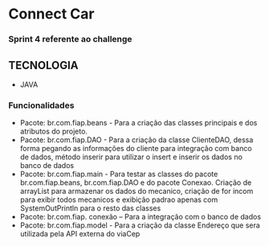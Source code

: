 # Connect Car
### Sprint 4 referente ao challenge 

## TECNOLOGIA
 - JAVA

### Funcionalidades
- Pacote: br.com.fiap.beans - Para a criação das classes principais e dos atributos 
do projeto.
- Pacote: br.com.fiap.DAO - Para a criação da classe ClienteDAO, dessa forma 
pegando as informações do cliente para integração com banco de dados, método
inserir para utilizar o insert e inserir os dados no banco de dados
- Pacote: br.com.fiap.main - Para testar as classes do pacote br.com.fiap.beans, 
br.com.fiap.DAO e do pacote Conexao. Criação de arrayList para armazenar os 
dados do mecanico, criação de for incom para exibir todos mecanicos e exibição 
padrao apenas com SystemOutPrintln para o resto das classes
- Pacote: br.com.fiap. conexão – Para a integração com o banco de dados
- Pacote: br.com.fiap.model - Para a criação da classe Endereço que sera utilizada 
pela API externa do viaCep
